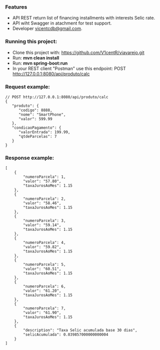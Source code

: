 ### Features

- API REST return list of financing installments with interests Selic rate.
- API wiht Swagger in atachment for test support.
- Developer vicentcdb@gmail.com.


### Running this project:
- Clone this project with: https://github.com/V1centR/viavarejo.git
- Run: <b>mvn clean install</b>
- Run: <b>mvn spring-boot:run</b>
- In your REST client "Postman" use this endpoint: POST http://127.0.0.1:8080/api/produto/calc

### Request example:
```
// POST http://127.0.0.1:8080/api/produto/calc
{
   "produto": {
      "codigo": 8888,
      "nome": "SmartPhone",
      "valor": 599.99
   },
   "condicaoPagamento": {
      "valorEntrada": 199.99,
      "qtdeParcelas": 7
   }
}
```

### Response example:
```
[
    {
        "numeroParcela": 1,
        "valor": "57.80",
        "taxaJurosAoMes": 1.15
    },
    {
        "numeroParcela": 2,
        "valor": "58.46",
        "taxaJurosAoMes": 1.15
    },
    {
        "numeroParcela": 3,
        "valor": "59.14",
        "taxaJurosAoMes": 1.15
    },
    {
        "numeroParcela": 4,
        "valor": "59.82",
        "taxaJurosAoMes": 1.15
    },
    {
        "numeroParcela": 5,
        "valor": "60.51",
        "taxaJurosAoMes": 1.15
    },
    {
        "numeroParcela": 6,
        "valor": "61.20",
        "taxaJurosAoMes": 1.15
    },
    {
        "numeroParcela": 7,
        "valor": "61.90",
        "taxaJurosAoMes": 1.15
    },
    {
        "description": "Taxa Selic acumulada base 30 dias",
        "selicAcumulada": 0.039857000000000004
    }
]
```

